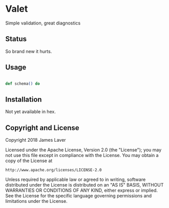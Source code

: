 # Valet

Simple validation, great diagnostics

## Status

So brand new it hurts.

## Usage

```elixir

def schema() do

```

## Installation

Not yet available in hex.

<!-- If [available in Hex](https://hex.pm/docs/publish), the package can be installed -->
<!-- by adding `valet` to your list of dependencies in `mix.exs`: -->

<!-- ```elixir -->
<!-- def deps do -->
<!--   [ -->
<!--     {:valet, "~> 0.1.0"} -->
<!--   ] -->
<!-- end -->
<!-- ``` -->

<!-- Documentation can be generated with [ExDoc](https://github.com/elixir-lang/ex_doc) -->
<!-- and published on [HexDocs](https://hexdocs.pm). Once published, the docs can -->
<!-- be found at [https://hexdocs.pm/valet](https://hexdocs.pm/valet). -->

## Copyright and License

Copyright 2018 James Laver

Licensed under the Apache License, Version 2.0 (the "License");
you may not use this file except in compliance with the License.
You may obtain a copy of the License at

    http://www.apache.org/licenses/LICENSE-2.0

Unless required by applicable law or agreed to in writing, software
distributed under the License is distributed on an "AS IS" BASIS,
WITHOUT WARRANTIES OR CONDITIONS OF ANY KIND, either express or implied.
See the License for the specific language governing permissions and
limitations under the License.
  

